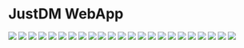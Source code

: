 #  JustDM WebApp

<img src="https://github.com/AkshatRastogi-1nC0re/JustDM/blob/main/JustDMPPt/1.png">
<img src="https://github.com/AkshatRastogi-1nC0re/JustDM/blob/main/JustDMPPt/2.png">
<img src="https://github.com/AkshatRastogi-1nC0re/JustDM/blob/main/JustDMPPt/3.png">
<img src="https://github.com/AkshatRastogi-1nC0re/JustDM/blob/main/JustDMPPt/4.png">
<img src="https://github.com/AkshatRastogi-1nC0re/JustDM/blob/main/JustDMPPt/5.png">
<img src="https://github.com/AkshatRastogi-1nC0re/JustDM/blob/main/JustDMPPt/6.png">
<img src="https://github.com/AkshatRastogi-1nC0re/JustDM/blob/main/JustDMPPt/7.png">
<img src="https://github.com/AkshatRastogi-1nC0re/JustDM/blob/main/JustDMPPt/8.png">
<img src="https://github.com/AkshatRastogi-1nC0re/JustDM/blob/main/JustDMPPt/9.png">
<img src="https://github.com/AkshatRastogi-1nC0re/JustDM/blob/main/JustDMPPt/10.png">
<img src="https://github.com/AkshatRastogi-1nC0re/JustDM/blob/main/JustDMPPt/11.png">
<img src="https://github.com/AkshatRastogi-1nC0re/JustDM/blob/main/JustDMPPt/12.png">
<img src="https://github.com/AkshatRastogi-1nC0re/JustDM/blob/main/JustDMPPt/13.png">
<img src="https://github.com/AkshatRastogi-1nC0re/JustDM/blob/main/JustDMPPt/14.png">
<img src="https://github.com/AkshatRastogi-1nC0re/JustDM/blob/main/JustDMPPt/15.png">
<img src="https://github.com/AkshatRastogi-1nC0re/JustDM/blob/main/JustDMPPt/16.png">
<img src="https://github.com/AkshatRastogi-1nC0re/JustDM/blob/main/JustDMPPt/17.png">
<img src="https://github.com/AkshatRastogi-1nC0re/JustDM/blob/main/JustDMPPt/18.png">
<img src="https://github.com/AkshatRastogi-1nC0re/JustDM/blob/main/JustDMPPt/19.png">
<img src="https://github.com/AkshatRastogi-1nC0re/JustDM/blob/main/JustDMPPt/20.png">
<img src="https://github.com/AkshatRastogi-1nC0re/JustDM/blob/main/JustDMPPt/21.png">
<img src="https://github.com/AkshatRastogi-1nC0re/JustDM/blob/main/JustDMPPt/22.png">
<img src="https://github.com/AkshatRastogi-1nC0re/JustDM/blob/main/JustDMPPt/23.png">
